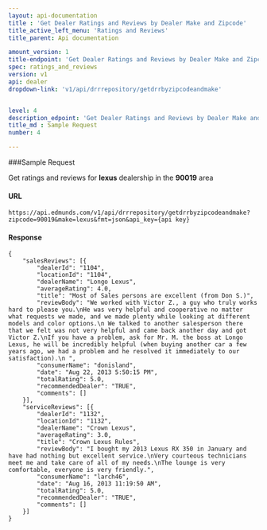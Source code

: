 ```yaml
---
layout: api-documentation
title : 'Get Dealer Ratings and Reviews by Dealer Make and Zipcode'
title_active_left_menu: 'Ratings and Reviews'
title_parent: Api documentation

amount_version: 1
title-endpoint: 'Get Dealer Ratings and Reviews by Dealer Make and Zipcode'
spec: ratings_and_reviews
version: v1
api: dealer
dropdown-link: 'v1/api/drrrepository/getdrrbyzipcodeandmake'


level: 4
description_edpoint: 'Get Dealer Ratings and Reviews by Dealer Make and Zipcode'
title_md : Sample Request
number: 4

---
```



###Sample Request

Get ratings and reviews for **lexus** dealership in the **90019** area

#### URL

	https://api.edmunds.com/v1/api/drrrepository/getdrrbyzipcodeandmake?zipcode=90019&make=lexus&fmt=json&api_key={api key}
	
#### Response

	{
	    "salesReviews": [{
	        "dealerId": "1104",
	        "locationId": "1104",
	        "dealerName": "Longo Lexus",
	        "averageRating": 4.0,
	        "title": "Most of Sales persons are excellent (from Don S.)",
	        "reviewBody": "We worked with Victor Z., a guy who truly works hard to please you.\nHe was very helpful and cooperative no matter what requests we made, and we made plenty while looking at different models and color options.\n We talked to another salesperson there that we felt was not very helpful and came back another day and got Victor Z.\nIf you have a problem, ask for Mr. M. the boss at Longo Lexus, he will be incredibly helpful (when buying another car a few years ago, we had a problem and he resolved it immediately to our satisfaction).\n ",
	        "consumerName": "donisland",
	        "date": "Aug 22, 2013 5:50:15 PM",
	        "totalRating": 5.0,
	        "recommendedDealer": "TRUE",
	        "comments": []
	    }],
	    "serviceReviews": [{
	        "dealerId": "1132",
	        "locationId": "1132",
	        "dealerName": "Crown Lexus",
	        "averageRating": 3.0,
	        "title": "Crown Lexus Rules",
	        "reviewBody": "I bought my 2013 Lexus RX 350 in January and have had nothing but excellent service.\nVery courteous technicians meet me and take care of all of my needs.\nThe lounge is very comfortable, everyone is very friendly.",
	        "consumerName": "larch46",
	        "date": "Aug 16, 2013 11:19:50 AM",
	        "totalRating": 5.0,
	        "recommendedDealer": "TRUE",
	        "comments": []
	    }]
	}